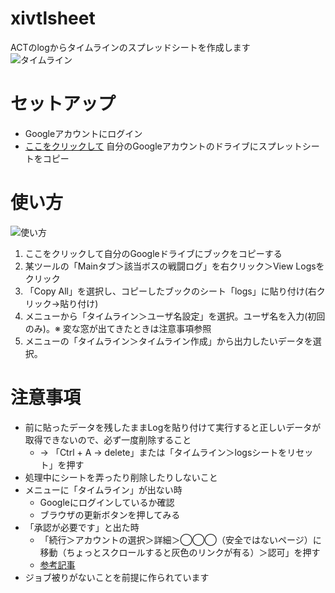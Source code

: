 # xivtlsheet
ACTのlogからタイムラインのスプレッドシートを作成します  
![タイムライン](https://i.imgur.com/wd5v6Z6.png)


# セットアップ
- Googleアカウントにログイン
- [ここをクリックして](https://docs.google.com/spreadsheets/d/1L8iDIn373U3rOGpw5KPLYQ3oE-U-BjJWxSTcbE4xbJE/copy)
自分のGoogleアカウントのドライブにスプレットシートをコピー

# 使い方
![使い方](https://i.imgur.com/xRyYtho.gif)
1. ここをクリックして自分のGoogleドライブにブックをコピーする
1. 某ツールの「Mainタブ＞該当ボスの戦闘ログ」を右クリック＞View Logsをクリック
1. 「Copy All」を選択し、コピーしたブックのシート「logs」に貼り付け(右クリック→貼り付け)
1. メニューから「タイムライン＞ユーザ名設定」を選択。ユーザ名を入力(初回のみ)。※ 変な窓が出てきたときは注意事項参照
1. メニューの「タイムライン＞タイムライン作成」から出力したいデータを選択。

# 注意事項
- 前に貼ったデータを残したままLogを貼り付けて実行すると正しいデータが取得できないので、必ず一度削除すること	
  - → 「Ctrl + A → delete」または「タイムライン＞logsシートをリセット」を押す
- 処理中にシートを弄ったり削除したりしないこと	
- メニューに「タイムライン」が出ない時	
  - Googleにログインしているか確認
  - ブラウザの更新ボタンを押してみる
- 「承認が必要です」と出た時	
  - 「続行＞アカウントの選択＞詳細＞◯◯◯（安全ではないページ）に移動（ちょっとスクロールすると灰色のリンクが有る）＞認可」を押す
  - [参考記事](https://www.virment.com/step-allow-google-apps-script/)
- ジョブ被りがないことを前提に作られています	
